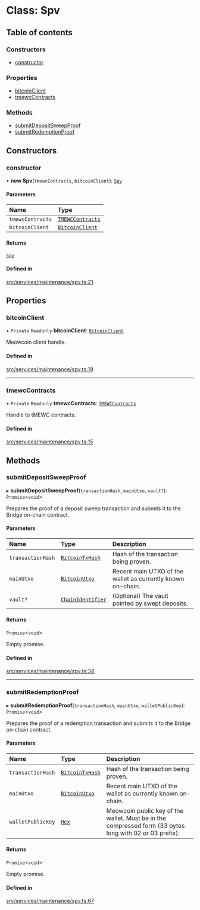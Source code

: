 # Class: Spv

## Table of contents

### Constructors

- [constructor](Spv.md#constructor)

### Properties

- [bitcoinClient](Spv.md#bitcoinclient)
- [tmewcContracts](Spv.md#tmewccontracts)

### Methods

- [submitDepositSweepProof](Spv.md#submitdepositsweepproof)
- [submitRedemptionProof](Spv.md#submitredemptionproof)

## Constructors

### constructor

• **new Spv**(`tmewcContracts`, `bitcoinClient`): [`Spv`](Spv.md)

#### Parameters

| Name | Type |
| :------ | :------ |
| `tmewcContracts` | [`TMEWCContracts`](../README.md#tmewccontracts) |
| `bitcoinClient` | [`BitcoinClient`](../interfaces/BitcoinClient.md) |

#### Returns

[`Spv`](Spv.md)

#### Defined in

[src/services/maintenance/spv.ts:21](https://github.com/keep-network/tmewc/blob/main/typescript/src/services/maintenance/spv.ts#L21)

## Properties

### bitcoinClient

• `Private` `Readonly` **bitcoinClient**: [`BitcoinClient`](../interfaces/BitcoinClient.md)

Meowcoin client handle.

#### Defined in

[src/services/maintenance/spv.ts:19](https://github.com/keep-network/tmewc/blob/main/typescript/src/services/maintenance/spv.ts#L19)

___

### tmewcContracts

• `Private` `Readonly` **tmewcContracts**: [`TMEWCContracts`](../README.md#tmewccontracts)

Handle to tMEWC contracts.

#### Defined in

[src/services/maintenance/spv.ts:15](https://github.com/keep-network/tmewc/blob/main/typescript/src/services/maintenance/spv.ts#L15)

## Methods

### submitDepositSweepProof

▸ **submitDepositSweepProof**(`transactionHash`, `mainUtxo`, `vault?`): `Promise`\<`void`\>

Prepares the proof of a deposit sweep transaction and submits it to the
Bridge on-chain contract.

#### Parameters

| Name | Type | Description |
| :------ | :------ | :------ |
| `transactionHash` | [`BitcoinTxHash`](BitcoinTxHash.md) | Hash of the transaction being proven. |
| `mainUtxo` | [`BitcoinUtxo`](../README.md#bitcoinutxo) | Recent main UTXO of the wallet as currently known on-chain. |
| `vault?` | [`ChainIdentifier`](../interfaces/ChainIdentifier.md) | (Optional) The vault pointed by swept deposits. |

#### Returns

`Promise`\<`void`\>

Empty promise.

#### Defined in

[src/services/maintenance/spv.ts:34](https://github.com/keep-network/tmewc/blob/main/typescript/src/services/maintenance/spv.ts#L34)

___

### submitRedemptionProof

▸ **submitRedemptionProof**(`transactionHash`, `mainUtxo`, `walletPublicKey`): `Promise`\<`void`\>

Prepares the proof of a redemption transaction and submits it to the
Bridge on-chain contract.

#### Parameters

| Name | Type | Description |
| :------ | :------ | :------ |
| `transactionHash` | [`BitcoinTxHash`](BitcoinTxHash.md) | Hash of the transaction being proven. |
| `mainUtxo` | [`BitcoinUtxo`](../README.md#bitcoinutxo) | Recent main UTXO of the wallet as currently known on-chain. |
| `walletPublicKey` | [`Hex`](Hex.md) | Meowcoin public key of the wallet. Must be in the compressed form (33 bytes long with 02 or 03 prefix). |

#### Returns

`Promise`\<`void`\>

Empty promise.

#### Defined in

[src/services/maintenance/spv.ts:67](https://github.com/keep-network/tmewc/blob/main/typescript/src/services/maintenance/spv.ts#L67)
